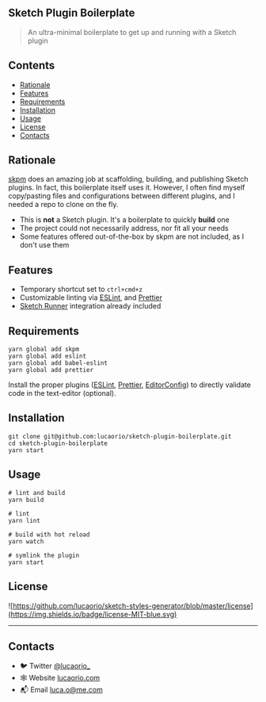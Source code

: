 ## Sketch Plugin Boilerplate

> An ultra-minimal boilerplate to get up and running with a Sketch plugin

## Contents

- [Rationale](#rationale)
- [Features](#features)
- [Requirements](#requirements)
- [Installation](#installation)
- [Usage](#usage)
- [License](#license)
- [Contacts](#contacts)

## Rationale

[skpm](https://github.com/skpm/skpm) does an amazing job at scaffolding, building, and publishing Sketch plugins. In fact, this boilerplate itself uses it. However, I often find myself copy/pasting files and configurations between different plugins, and I needed a repo to clone on the fly.

- This is **not** a Sketch plugin. It's a boilerplate to quickly **build** one
- The project could not necessarily address, nor fit all your needs
- Some features offered out-of-the-box by skpm are not included, as I don't use them

## Features

- Temporary shortcut set to `ctrl+cmd+z`
- Customizable linting via [ESLint](https://eslint.org/), and [Prettier](https://prettier.io/)
- [Sketch Runner](https://sketchrunner.com/) integration already included

## Requirements

```shell
yarn global add skpm
yarn global add eslint
yarn global add babel-eslint
yarn global add prettier
```

Install the proper plugins ([ESLint](https://eslint.org/), [Prettier](https://prettier.io/), [EditorConfig](https://editorconfig.org)) to directly validate code in the text-editor (optional).

## Installation

```shell
git clone git@github.com:lucaorio/sketch-plugin-boilerplate.git
cd sketch-plugin-boilerplate
yarn start
```

## Usage

```shell
# lint and build
yarn build

# lint
yarn lint

# build with hot reload
yarn watch

# symlink the plugin
yarn start
```

## License

![https://github.com/lucaorio/sketch-styles-generator/blob/master/license](https://img.shields.io/badge/license-MIT-blue.svg)

---

## Contacts

- 🐦 Twitter [@lucaorio\_](http://twitter.com/@lucaorio_)
- 🕸 Website [lucaorio.com](http://lucaorio.com)
- 📬 Email [luca.o@me.com](mailto:luca.o@me.com)
